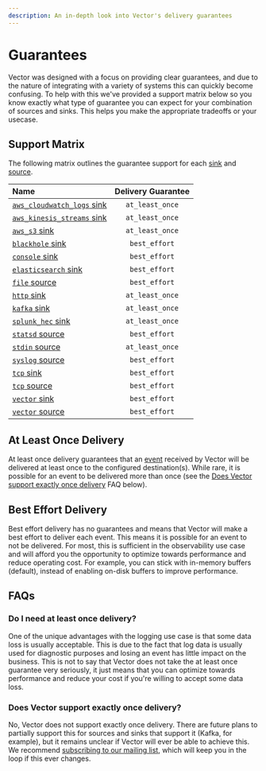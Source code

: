 ```yaml
---
description: An in-depth look into Vector's delivery guarantees
---
```


<!---
!!!WARNING!!!!

This file is autogenerated! Please do not manually edit this file.
Instead, please modify the contents of `scripts/schema.toml`.
-->


# Guarantees

Vector was designed with a focus on providing clear guarantees, and due to the nature of integrating with a variety of systems this can quickly become confusing. To help with this we've provided a support matrix below so you know exactly what type of guarantee you can expect for your combination of sources and sinks. This helps you make the appropriate tradeoffs or your usecase.

## Support Matrix

The following matrix outlines the guarantee support for each [sink](../usage/configuration/sinks/) and [source](../usage/configuration/sources/).


| Name | Delivery Guarantee |
| :--- | :----------------: |
| [`aws_cloudwatch_logs` sink][aws_cloudwatch_logs_sink] | `at_least_once` |
| [`aws_kinesis_streams` sink][aws_kinesis_streams_sink] | `at_least_once` |
| [`aws_s3` sink][aws_s3_sink] | `at_least_once` |
| [`blackhole` sink][blackhole_sink] | `best_effort` |
| [`console` sink][console_sink] | `best_effort` |
| [`elasticsearch` sink][elasticsearch_sink] | `best_effort` |
| [`file` source][file_source] | `best_effort` |
| [`http` sink][http_sink] | `at_least_once` |
| [`kafka` sink][kafka_sink] | `at_least_once` |
| [`splunk_hec` sink][splunk_hec_sink] | `at_least_once` |
| [`statsd` source][statsd_source] | `best_effort` |
| [`stdin` source][stdin_source] | `at_least_once` |
| [`syslog` source][syslog_source] | `best_effort` |
| [`tcp` sink][tcp_sink] | `best_effort` |
| [`tcp` source][tcp_source] | `best_effort` |
| [`vector` sink][vector_sink] | `best_effort` |
| [`vector` source][vector_source] | `best_effort` |

## At Least Once Delivery

At least once delivery guarantees that an [event](data-model.md#event) received by Vector will be delivered at least once to the configured destination(s). While rare, it is possible for an event to be delivered more than once (see the [Does Vector support exactly once delivery](#does-vector-support-exactly-once-delivery) FAQ below).

## Best Effort Delivery

Best effort delivery has no guarantees and means that Vector will make a best effort to deliver each event. This means it is possible for an event to not be delivered. For most, this is sufficient in the observability use case and will afford you the opportunity to optimize towards performance and reduce operating cost. For example, you can stick with in-memory buffers (default), instead of enabling on-disk buffers to improve performance.

## FAQs

### Do I need at least once delivery?

One of the unique advantages with the logging use case is that some data loss is usually acceptable. This is due to the fact that log data is usually used for diagnostic purposes and losing an event has little impact on the business. This is not to say that Vector does not take the at least once guarantee very seriously, it just means that you can optimize towards performance and reduce your cost if you're willing to accept some data loss.

### Does Vector support exactly once delivery?

No, Vector does not support exactly once delivery. There are future plans to partially support this for sources and sinks that support it (Kafka, for example), but it remains unclear if Vector will ever be able to achieve this. We recommend [subscribing to our mailing list](https://vectorproject.io), which will keep you in the loop if this ever changes.

[aws_cloudwatch_logs_sink]: "../../../usage/configuration/sinks/aws_cloudwatch_logs.md"
[aws_kinesis_streams_sink]: "../../../usage/configuration/sinks/aws_kinesis_streams.md"
[aws_s3_sink]: "../../../usage/configuration/sinks/aws_s3.md"
[blackhole_sink]: "../../../usage/configuration/sinks/blackhole.md"
[console_sink]: "../../../usage/configuration/sinks/console.md"
[elasticsearch_sink]: "../../../usage/configuration/sinks/elasticsearch.md"
[file_source]: "../../../usage/configuration/sources/file.md"
[http_sink]: "../../../usage/configuration/sinks/http.md"
[kafka_sink]: "../../../usage/configuration/sinks/kafka.md"
[splunk_hec_sink]: "../../../usage/configuration/sinks/splunk_hec.md"
[statsd_source]: "../../../usage/configuration/sources/statsd.md"
[stdin_source]: "../../../usage/configuration/sources/stdin.md"
[syslog_source]: "../../../usage/configuration/sources/syslog.md"
[tcp_sink]: "../../../usage/configuration/sinks/tcp.md"
[tcp_source]: "../../../usage/configuration/sources/tcp.md"
[vector_sink]: "../../../usage/configuration/sinks/vector.md"
[vector_source]: "../../../usage/configuration/sources/vector.md"

